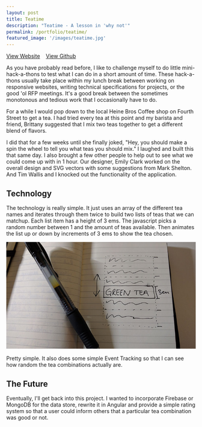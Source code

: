 ```yaml
---
layout: post
title: Teatime
description: "Teatime - A lesson in 'why not'"
permalink: /portfolio/teatime/
featured_image: '/images/teatime.jpg'
---
```


<a href="http://codethebeard.com/teatime" class="button">View Website</a>&nbsp;&nbsp;&nbsp;&nbsp;<a href="https://github.com/codethebeard/teatime" class="button">View Github</a>

As you have probably read before, I like to challenge myself to do little mini-hack-a-thons to test what I can do in a short amount of time. These hack-a-thons usually take place within my lunch break between working on responsive websites, writing technical specifications for projects, or the good 'ol RFP meetings. It's a good break between the sometimes monotonous and tedious work that I occasionally have to do.

For a while I would pop down to the local Heine Bros Coffee shop on Fourth Street to get a tea. I had tried every tea at this point and my barista and friend, Brittany suggested that I mix two teas together to get a different blend of flavors.

I did that for a few weeks until she finally joked, "Hey, you should make a spin the wheel to tell you what teas you should mix." I laughed and built this that same day. I also brought a few other people to help out to see what we could come up with in 1 hour. Our designer, Emily Clark worked on the overall design and SVG vectors with some suggestions from Mark Shelton. And Tim Wallis and I knocked out the functionality of the application.

## Technology

The technology is really simple. It just uses an array of the different tea names and iterates through them twice to build two lists of teas that we can matchup. Each list item has a height of 3 ems. The javascript picks a random number between 1 and the amount of teas available. Then animates the list up or down by increments of 3 ems to show the tea chosen.

<img src="/images/teatime-2.jpg" alt="Tea Time Example of wireframe">

Pretty simple. It also does some simple Event Tracking so that I can see how random the tea combinations actually are.

## The Future

Eventually, I'll get back into this project. I wanted to incorporate Firebase or MongoDB for the data store, rewrite it in Angular and provide a simple rating system so that a user could inform others that a particular tea combination was good or not.
